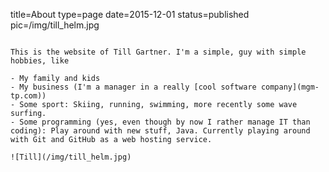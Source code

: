 title=About
type=page
date=2015-12-01
status=published
pic=/img/till_helm.jpg
~~~~~~

This is the website of Till Gartner. I'm a simple, guy with simple hobbies, like

- My family and kids
- My business (I'm a manager in a really [cool software company](mgm-tp.com))
- Some sport: Skiing, running, swimming, more recently some wave surfing.
- Some programming (yes, even though by now I rather manage IT than coding): Play around with new stuff, Java. Currently playing around with Git and GitHub as a web hosting service.

![Till](/img/till_helm.jpg)